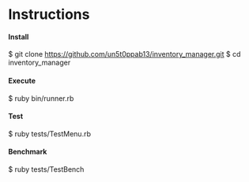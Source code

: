 # Instructions

#### Install

$ git clone https://github.com/un5t0ppab13/inventory_manager.git
$ cd inventory_manager

#### Execute 

$ ruby bin/runner.rb

#### Test

$ ruby tests/TestMenu.rb

#### Benchmark

$ ruby tests/TestBench